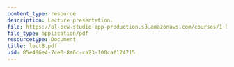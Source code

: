 ```yaml
---
content_type: resource
description: Lecture presentation.
file: https://ol-ocw-studio-app-production.s3.amazonaws.com/courses/1-964-design-for-sustainability-fall-2006/85e496e47ce08a6cca23100caf124715_lect8.pdf
file_type: application/pdf
resourcetype: Document
title: lect8.pdf
uid: 85e496e4-7ce0-8a6c-ca23-100caf124715
---
```

